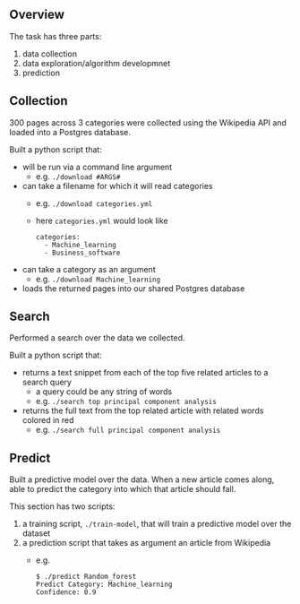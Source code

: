 ## Overview

The task has three parts:

1. data collection
1. data exploration/algorithm developmnet
1. prediction


## Collection

300 pages across 3 categories were collected using the Wikipedia API and loaded into a Postgres database.

Built a python script that:

- will be run via a command line argument 
    - e.g. `./download #ARGS#`
- can take a filename for which it will read categories
    - e.g. `./download categories.yml`
    - here `categories.yml` would look like
   
       ```
       categories:
         - Machine_learning
         - Business_software
       ``` 
- can take a category as an argument
    - e.g. `./download Machine_learning`
- loads the returned pages into our shared Postgres database

## Search

Performed a search over the data we collected. 

Built a python script that:

- returns a text snippet from each of the top five related articles to a search query
    - a query could be any string of words
    - e.g. `./search top principal component analysis`
- returns the full text from the top related article with related words colored in red
    - e.g. `./search full principal component analysis`

## Predict
Built a predictive model over the data. When a new article comes along, able to predict the category into which that article should fall. 

This section has two scripts:

1. a training script, `./train-model`, that will train a predictive model over the dataset
2. a prediction script that takes as argument an article from Wikipedia
    - e.g. 
    
      ```
      $ ./predict Random_forest
      Predict Category: Machine_learning
      Confidence: 0.9
      ```
